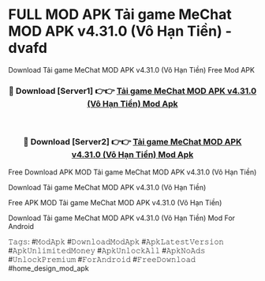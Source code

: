# FULL MOD APK Tải game MeChat MOD APK v4.31.0 (Vô Hạn Tiền) - dvafd
Download Tải game MeChat MOD APK v4.31.0 (Vô Hạn Tiền) Free Mod APK

<div align="center">
<h3>🔴 Download [Server1] 👉👉 <a href="https://apk-comot.site?title=Tải_game_MeChat_MOD_APK_v4.31.0_(Vô_Hạn_Tiền)">Tải game MeChat MOD APK v4.31.0 (Vô Hạn Tiền) Mod Apk</a></h3><br>

<h3>🔴 Download [Server2] 👉👉 <a href="https://apk-comot.site?title=Tải_game_MeChat_MOD_APK_v4.31.0_(Vô_Hạn_Tiền)">Tải game MeChat MOD APK v4.31.0 (Vô Hạn Tiền) Mod Apk</a></h3>
</div>


Free Download APK MOD Tải game MeChat MOD APK v4.31.0 (Vô Hạn Tiền)

Download Tải game MeChat MOD APK v4.31.0 (Vô Hạn Tiền) 

Free APK MOD Tải game MeChat MOD APK v4.31.0 (Vô Hạn Tiền) 

Download Tải game MeChat MOD APK v4.31.0 (Vô Hạn Tiền) Mod For Android

𝚃𝚊𝚐𝚜: #𝙼𝚘𝚍𝙰𝚙𝚔 #𝙳𝚘𝚠𝚗𝚕𝚘𝚊𝚍𝙼𝚘𝚍𝙰𝚙𝚔 #𝙰𝚙𝚔𝙻𝚊𝚝𝚎𝚜𝚝𝚅𝚎𝚛𝚜𝚒𝚘𝚗 #𝙰𝚙𝚔𝚄𝚗𝚕𝚒𝚖𝚒𝚝𝚎𝚍𝙼𝚘𝚗𝚎𝚢 #𝙰𝚙𝚔𝚄𝚗𝚕𝚘𝚌𝚔𝙰𝚕𝚕 #𝙰𝚙𝚔𝙽𝚘𝙰𝚍𝚜 #𝚄𝚗𝚕𝚘𝚌𝚔𝙿𝚛𝚎𝚖𝚒𝚞𝚖 #𝙵𝚘𝚛𝙰𝚗𝚍𝚛𝚘𝚒𝚍 #𝙵𝚛𝚎𝚎𝙳𝚘𝚠𝚗𝚕𝚘𝚊𝚍 #home_design_mod_apk